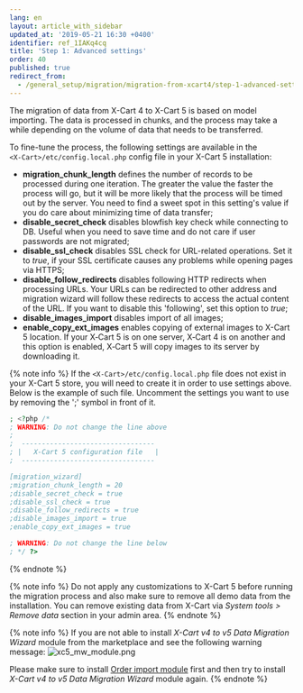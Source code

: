 ```yaml
---
lang: en
layout: article_with_sidebar
updated_at: '2019-05-21 16:30 +0400'
identifier: ref_1IAKq4cq
title: 'Step 1: Advanced settings'
order: 40
published: true
redirect_from:
  - /general_setup/migration/migration-from-xcart4/step-1-advanced-settings.html
---
```

The migration of data from X-Cart 4 to X-Cart 5 is based on model importing. The data is processed in chunks, and the process may take a while depending on the volume of data that needs to be transferred.

To fine-tune the process, the following settings are available in the `<X‑Cart>/etc/config.local.php` config file in your X-Cart 5 installation:

- **migration_chunk_length** defines the number of records to be processed during one iteration. The greater the value the faster the process will go, but it will be more likely that the process will be timed out by the server. You need to find a sweet spot in this setting's value if you do care about minimizing time of data transfer;
- **disable_secret_check** disables blowfish key check while connecting to DB. Useful when you need to save time and do not care if user passwords are not migrated;
- **disable_ssl_check** disables SSL check for URL-related operations. Set it to _true_, if your SSL certificate causes any problems while opening pages via HTTPS;
- **disable_follow_redirects** disables following HTTP redirects when processing URLs. Your URLs can be redirected to other address and migration wizard will follow these redirects to access the actual content of the URL. If you want to disable this 'following', set this option to _true_;
- **disable_images_import** disables import of all images;
- **enable_copy_ext_images** enables copying of external images to X-Cart 5 location. If your X&#8209;Cart&nbsp;5 is on one server, X&#8209;Cart&nbsp;4 is on another and this option is enabled, X&#8209;Cart&nbsp;5 will copy images to its server by downloading it.

{% note info %}
If the `<X-Cart>/etc/config.local.php` file does not exist in your X-Cart 5 store, you will need to create it in order to use settings above. Below is the example of such file. Uncomment the settings you want to use by removing the ';' symbol in front of it.
```php
; <?php /*
; WARNING: Do not change the line above
;
;  --------------------------------- 
; |   X-Cart 5 configuration file   |
;  --------------------------------- 

[migration_wizard]
;migration_chunk_length = 20
;disable_secret_check = true
;disable_ssl_check = true
;disable_follow_redirects = true
;disable_images_import = true
;enable_copy_ext_images = true

; WARNING: Do not change the line below
; */ ?>
```
{% endnote %}

{% note info %}
Do not apply any customizations to X-Cart 5 before running the migration process and also make sure to remove all demo data from the installation. You can remove existing data from X-Cart via _System tools > Remove data_ section in your admin area.
{% endnote %}

{% note info %}
If you are not able to install _X-Cart v4 to v5 Data Migration Wizard_ module from the marketplace and see the following warning message:
![xc5_mw_module.png]({{site.baseurl}}/attachments/ref_KqsCJNRG/xc5_mw_module.png)

Please make sure to install [Order import module](https://market.x-cart.com/addons/orders-import.html) first and then try to install _X-Cart v4 to v5 Data Migration Wizard_ module again.
{% endnote %}
